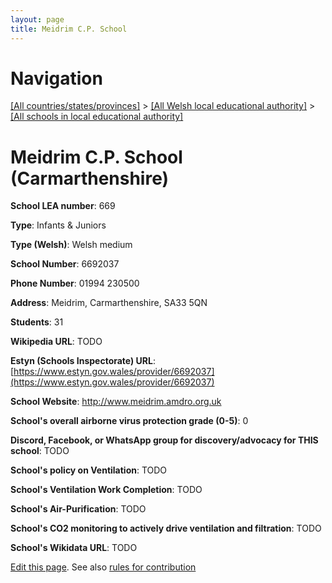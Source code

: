 ```yaml
---
layout: page
title: Meidrim C.P. School
---
```

# Navigation

[[All countries/states/provinces]](../../..) > [[All Welsh local educational authority]](../..) > [[All schools in local educational authority]](..)

# Meidrim C.P. School (Carmarthenshire)

**School LEA number**: 669

**Type**: Infants & Juniors

**Type (Welsh)**: Welsh medium

**School Number**: 6692037

**Phone Number**: 01994 230500

**Address**: Meidrim, Carmarthenshire, SA33 5QN

**Students**: 31

**Wikipedia URL**: TODO

**Estyn (Schools Inspectorate) URL**: [https://www.estyn.gov.wales/provider/6692037](https://www.estyn.gov.wales/provider/6692037)

**School Website**: http://www.meidrim.amdro.org.uk

**School's overall airborne virus protection grade (0-5)**: 0

**Discord, Facebook, or WhatsApp group for discovery/advocacy for THIS school**: TODO

**School's policy on Ventilation**: TODO

**School's Ventilation Work Completion**: TODO

**School's Air-Purification**: TODO

**School's CO2 monitoring to actively drive ventilation and filtration**: TODO

**School's Wikidata URL**: TODO




[Edit this page](https://github.com/ventilate-schools/Wales/edit/prif/./Carmarthenshire/Meidrim_C.P._School.md). See also [rules for contribution](../../../contribution-rules/)